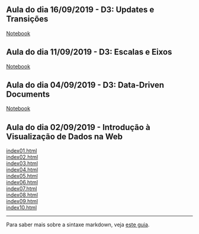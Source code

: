 ## Aula do dia 16/09/2019 - D3: Updates e Transições
[Notebook](d3_update/scatterplot.html)<br>

## Aula do dia 11/09/2019 - D3: Escalas e Eixos
[Notebook](d3_scale/notebook.html)<br>

## Aula do dia 04/09/2019 - D3: Data-Driven Documents
[Notebook](d3_intro/notebook.html)<br>

## Aula do dia 02/09/2019 - Introdução à Visualização de Dados na Web

[index01.html](basic/index01.html)<br>
[index02.html](basic/index02.html)<br>
[index03.html](basic/index03.html)<br>
[index04.html](basic/index04.html)<br>
[index05.html](basic/index05.html)<br>
[index06.html](basic/index06.html)<br>
[index07.html](basic/index07.html)<br>
[index08.html](basic/index08.html)<br>
[index09.html](basic/index09.html)<br>
[index10.html](basic/index10.html)<br>

---

Para saber mais sobre a sintaxe markdown, veja [este guia](https://guides.github.com/features/mastering-markdown/).
